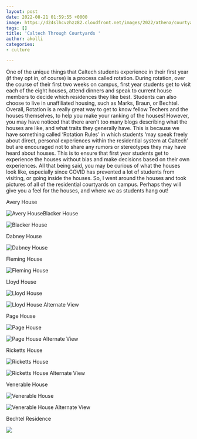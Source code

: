 ```yaml
---
layout: post
date: 2022-08-21 01:59:55 +0000
image: https://d24slhcvzhzz82.cloudfront.net/images/2022/athena/courtyards/Avery.JPG
tags: []
title: 'Caltech Through Courtyards '
author: akolli
categories:
- culture

---
```

One of the unique things that Caltech students experience in their first year (if they opt in, of course) is a process called rotation. During rotation, over the course of their first two weeks on campus, first year students get to visit each of the eight houses, attend dinners and speak to current house members to decide which residences they like best. Students can also choose to live in unaffiliated housing, such as Marks, Braun, or Bechtel. Overall, Rotation is a really great way to get to know fellow Techers and the houses themselves, to help you make your ranking of the houses! However, you may have noticed that there aren’t too many blogs describing what the houses are like, and what traits they generally have. This is because we have something called ‘Rotation Rules’ in which students ‘may speak freely about direct, personal experiences within the residential system at Caltech’ but are encouraged not to share any rumors or stereotypes they may have heard about houses. This is to ensure that first year students get to experience the houses without bias and make decisions based on their own experiences. All that being said, you may be curious of what the houses look like, especially since COVID has prevented a lot of students from visiting, or going inside the houses. So, I went around the houses and took pictures of all of the residential courtyards on campus. Perhaps they will give you a feel for the houses, and where we as students hang out!

Avery House

![](https://d24slhcvzhzz82.cloudfront.net/images/2022/athena/courtyards/Avery.JPG "Avery House")Blacker House

![](https://d24slhcvzhzz82.cloudfront.net/images/2022/athena/courtyards/Blacker.JPG "Blacker House")

Dabney House

![](https://d24slhcvzhzz82.cloudfront.net/images/2022/athena/courtyards/Dab.JPG "Dabney House")

Fleming House

![](https://d24slhcvzhzz82.cloudfront.net/images/2022/athena/courtyards/Flem.JPG "Fleming House")

Lloyd House

![](https://d24slhcvzhzz82.cloudfront.net/images/2022/athena/courtyards/Lloyd1.JPG "Lloyd House")

![](https://d24slhcvzhzz82.cloudfront.net/images/2022/athena/courtyards/Lloyd2.JPG "Lloyd House Alternate View")

Page House

![](https://d24slhcvzhzz82.cloudfront.net/images/2022/athena/courtyards/Page1.JPG "Page House")

![](https://d24slhcvzhzz82.cloudfront.net/images/2022/athena/courtyards/Page2.JPG "Page House Alternate View")

Ricketts House

![](https://d24slhcvzhzz82.cloudfront.net/images/2022/athena/courtyards/Rix1.JPG "Ricketts House")

![](https://d24slhcvzhzz82.cloudfront.net/images/2022/athena/courtyards/Rix2.JPG "Ricketts House Alternate View")

Venerable House

![](https://d24slhcvzhzz82.cloudfront.net/images/2022/athena/courtyards/Ven2.JPG "Venerable  House")

![](https://d24slhcvzhzz82.cloudfront.net/images/2022/athena/courtyards/Ven1.JPG "Venerable House Alternate View")

Bechtel Residence 

![](https://d24slhcvzhzz82.cloudfront.net/images/2022/athena/courtyards/Bechtel.JPG)